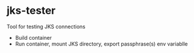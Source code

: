 # jks-tester
Tool for testing JKS connections

- Build container
- Run container, mount JKS directory, export passphrase(s) env variablle
